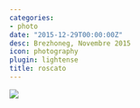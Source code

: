 ```yaml
---
categories:
- photo
date: "2015-12-29T00:00:00Z"
desc: Brezhoneg, Novembre 2015
icon: photography
plugin: lightense
title: roscato
---
```


<img src="/img/photography/roscato.jpg" data-action="zoom" />
